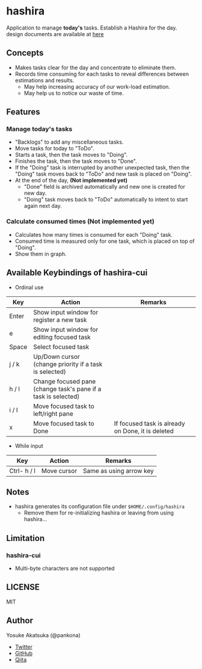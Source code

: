 # hashira

Application to manage **today's** tasks. Establish a Hashira for the day.  
design documents are available at [here](https://pankona.github.io/hashira/)

## Concepts

* Makes tasks clear for the day and concentrate to eliminate them.
* Records time consuming for each tasks to reveal differences between estimations and results.
  * May help increasing accuracy of our work-load estimation.
  * May help us to notice our waste of time.

## Features

### Manage today's tasks

* "Backlogs" to add any miscellaneous tasks.
* Move tasks for today to "ToDo".
* Starts a task, then the task moves to "Doing".
* Finishes the task, then the task moves to "Done".
* If the "Doing" task is interrupted by another unexpected task, then the "Doing" task moves back to "ToDo" and new task is placed on "Doing".
* At the end of the day, **(Not implemented yet)**
  * "Done" field is archived automatically and new one is created for new day.
  * "Doing" task moves back to "ToDo" automatically to intent to start again next day.

### Calculate consumed times **(Not implemented yet)**

* Calculates how many times is consumed for each "Doing" task.
* Consumed time is measured only for one task, which is placed on top of "Doing".
* Show them in graph. 

## Available Keybindings of hashira-cui

* Ordinal use

| Key   | Action                                                            | Remarks                                           |
|-------|-------------------------------------------------------------------|---------------------------------------------------|
| Enter | Show input window for register a new task                         |                                                   |
| e     | Show input window for editing focused task                        |                                                   |
| Space | Select focused task                                               |                                                   |
| j / k | Up/Down cursor<br>(change priority if a task is selected)         |                                                   |
| h / l | Change focused pane<br>(change task's pane if a task is selected) |                                                   |
| i / I | Move focused task to left/right pane                              |                                                   |
| x     | Move focused task to Done                                         | If focused task is already on Done, it is deleted |

* While input

| Key         | Action      | Remarks                 |
|-------------|-------------|-------------------------|
| Ctrl- h / l | Move cursor | Same as using arrow key |


## Notes

* hashira generates its configuration file under `$HOME/.config/hashira`
  * Remove them for re-initializing hashira or leaving from using hashira...

## Limitation

### hashira-cui

* Multi-byte characters are not supported

## LICENSE

MIT

## Author

Yosuke Akatsuka (@pankona)
* [Twitter](https://twitter.com/pankona)
* [GitHub](https://github.com/pankona)
* [Qiita](https://qiita.com/pankona)
